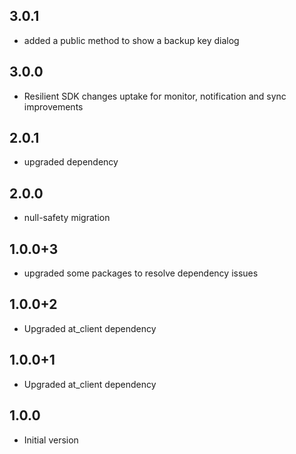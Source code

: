 ## 3.0.1
- added a public method to show a backup key dialog

## 3.0.0
- Resilient SDK changes uptake for monitor, notification and sync improvements

## 2.0.1
- upgraded dependency

## 2.0.0
- null-safety migration

## 1.0.0+3
- upgraded some packages to resolve dependency issues

## 1.0.0+2
- Upgraded at_client dependency

## 1.0.0+1
- Upgraded at_client dependency

## 1.0.0
- Initial version